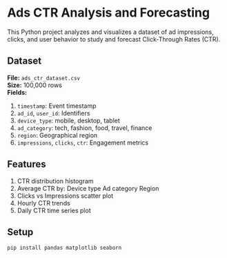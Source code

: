 # Ads CTR Analysis and Forecasting

This Python project analyzes and visualizes a dataset of ad impressions, clicks, and user behavior to study and forecast Click-Through Rates (CTR).

## Dataset

**File:** `ads_ctr_dataset.csv`  
**Size:** 100,000 rows  
**Fields:**
1) `timestamp`: Event timestamp
2) `ad_id`, `user_id`: Identifiers
3) `device_type`: mobile, desktop, tablet
4) `ad_category`: tech, fashion, food, travel, finance
5) `region`: Geographical region
6) `impressions`, `clicks`, `ctr`: Engagement metrics

## Features

1) CTR distribution histogram
2) Average CTR by:
    Device type
    Ad category
    Region
3) Clicks vs Impressions scatter plot
4) Hourly CTR trends
5) Daily CTR time series plot

## Setup

```bash
pip install pandas matplotlib seaborn
```
